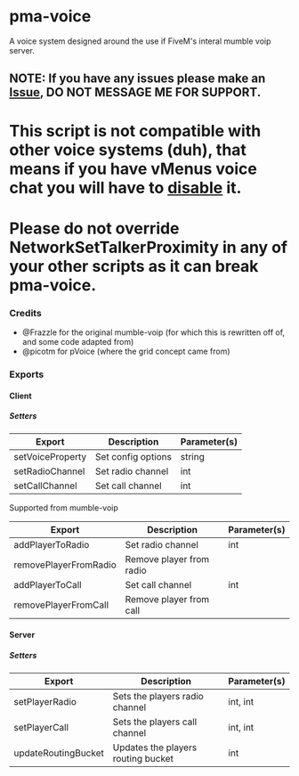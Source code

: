 # pma-voice
A voice system designed around the use if FiveM's interal mumble voip server.

## NOTE: If you have any issues please make an [Issue](https://github.com/AvarianKnight/pma-voice/issues), DO NOT MESSAGE ME FOR SUPPORT.

# This script is not compatible with other voice systems (duh), that means if you have vMenus voice chat you will **have** to [disable](https://docs.vespura.com/vmenu/faq/#q-how-do-i-disable-voice-chat) it.
# Please do not override NetworkSetTalkerProximity in any of your other scripts as it can break pma-voice.

### Credits

- @Frazzle for the original mumble-voip (for which this is rewritten off of, and some code adapted from)
- @picotm for pVoice (where the grid concept came from)


### Exports

#### Client

##### Setters
 
| Export              | Description               | Parameter(s) |
|---------------------|---------------------------|--------------|
| setVoiceProperty    | Set config options        | string       |
| setRadioChannel     | Set radio channel         | int          |
| setCallChannel      | Set call channel          | int          |

Supported from mumble-voip

| Export                | Description              | Parameter(s) |
|-----------------------|--------------------------|--------------|
| addPlayerToRadio      | Set radio channel        | int          |
| removePlayerFromRadio | Remove player from radio |              |
| addPlayerToCall       | Set call channel         | int          |
| removePlayerFromCall  | Remove player from call  |              |

#### Server

##### Setters

| Export               | Description                          | Parameter(s) |
|----------------------|--------------------------------------|--------------|
| setPlayerRadio       | Sets the players radio channel       | int, int     |
| setPlayerCall        | Sets the players call channel        | int, int     |
| updateRoutingBucket  | Updates the players routing bucket   | int          |
